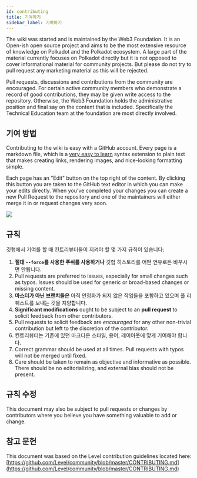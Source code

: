```yaml
---
id: contributing
title: 기여하기
sidebar_label: 기여하기
---
```


The wiki was started and is maintained by the Web3 Foundation. It is an Open-ish open source project and aims to be the most extensive resource of knowledge on Polkadot and the Polkadot ecosystem. A large part of the material currently focuses on Polkadot directly but it is not opposed to cover informational material for community projects. But please do not try to pull request any marketing material as this will be rejected.

Pull requests, discussions and contributions from the community are encouraged. For certain active community members who demonstrate a record of good contributions, they may be given write access to the repository. Otherwise, the Web3 Foundation holds the administrative position and final say on the content that is included. Specifically the Technical Education team at the foundation are most directly involved.

## 기여 방법

Contributing to the wiki is easy with a GitHub account. Every page is a markdown file, which is a [very easy to learn](https://guides.github.com/features/mastering-markdown/) syntax extension to plain text that makes creating links, rendering images, and nice-looking formatting simple.

Each page has an "Edit" button on the top right of the content. By clicking this button you are taken to the GitHub text editor in which you can make your edits directly. When you've completed your changes you can create a new Pull Request to the repository and one of the maintainers will either merge it in or request changes very soon.

![](assets/edit_button.png)

## 규칙

깃헙에서 기여를 할 때 컨트리뷰터들이 지켜야 할 몇 가지 규칙이 있습니다:

1. **절대 `--force`를 사용한 푸쉬를 사용하거나** 깃헙 히스토리를 어떤 연유로든 바꾸시면 안됩니다.
2. Pull requests are preferred to issues, especially for small changes such as typos. Issues should be used for generic or broad-based changes or missing content.
3. **마스터가 아닌 브랜치들은** 아직 안정화가 되지 않은 작업들을 포함하고 있으며 풀 리퀘스트를 보내는 것을 지양합니다.
4. **Significant modifications** ought to be subject to an **pull request** to solicit feedback from other contributors.
5. Pull requests to solicit feedback are _encouraged_ for any other non-trivial contribution but left to the discretion of the contributor.
6. 컨트리뷰터는 기존에 있던 마크다운 스타일, 용어, 레이아웃에 맞게 기여해야 합니다.
7. Correct grammar should be used at all times. Pull requests with typos will not be merged until fixed.
8. Care should be taken to remain as objective and informative as possible. There should be no editorializing, and external bias should not be present.

## 규칙 수정

This document may also be subject to pull requests or changes by contributors where you believe you have something valuable to add or change.

## 참고 문헌

This document was based on the Level contribution guidelines located here: [https://github.com/Level/community/blob/master/CONTRIBUTING.md](https://github.com/Level/community/blob/master/CONTRIBUTING.md)
